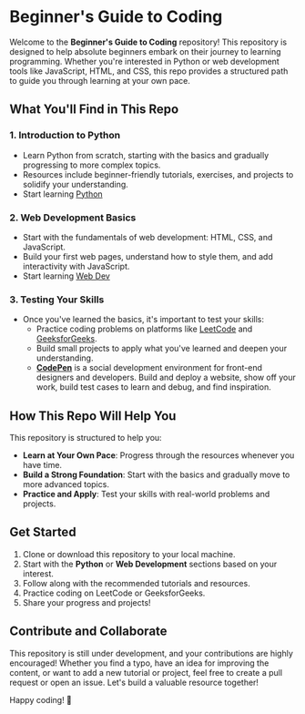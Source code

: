 # Beginner's Guide to Coding

Welcome to the **Beginner's Guide to Coding** repository! This repository is designed to help absolute beginners embark on their journey to learning programming. Whether you're interested in Python or web development tools like JavaScript, HTML, and CSS, this repo provides a structured path to guide you through learning at your own pace.

## What You'll Find in This Repo

### 1. **Introduction to Python**
   - Learn Python from scratch, starting with the basics and gradually progressing to more complex topics.
   - Resources include beginner-friendly tutorials, exercises, and projects to solidify your understanding.
   - Start learning [Python](Python/Readme.md)

### 2. **Web Development Basics**
   - Start with the fundamentals of web development: HTML, CSS, and JavaScript.
   - Build your first web pages, understand how to style them, and add interactivity with JavaScript.
   - Start learning [Web Dev](WebDev/HTML&CSS/Readme.md)

### 3. **Testing Your Skills**
   - Once you've learned the basics, it's important to test your skills:
     - Practice coding problems on platforms like [LeetCode](leetcode.md) and [GeeksforGeeks](https://www.geeksforgeeks.org/).
     - Build small projects to apply what you've learned and deepen your understanding.
     - [**CodePen**](https://codepen.io/) is a social development environment for front-end designers and developers. Build and deploy a website, show off your work, build test cases to learn and debug, and find inspiration.

## How This Repo Will Help You

This repository is structured to help you:
- **Learn at Your Own Pace**: Progress through the resources whenever you have time.
- **Build a Strong Foundation**: Start with the basics and gradually move to more advanced topics.
- **Practice and Apply**: Test your skills with real-world problems and projects.

## Get Started

1. Clone or download this repository to your local machine.
2. Start with the **Python** or **Web Development** sections based on your interest.
3. Follow along with the recommended tutorials and resources.
4. Practice coding on LeetCode or GeeksforGeeks.
5. Share your progress and projects!

## Contribute and Collaborate

This repository is still under development, and your contributions are highly encouraged! Whether you find a typo, have an idea for improving the content, or want to add a new tutorial or project, feel free to create a pull request or open an issue. Let's build a valuable resource together!

Happy coding! 🚀
